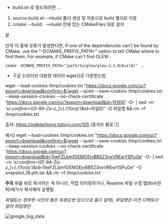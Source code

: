 - build.sh 로 빌드하려면 ...
1) source build.sh
   -->build 폴더 생성 및 자동으로 build 폴더로 이동
2) cmake --build .
   -->build 안에 있는 CMakeFiles 대로 설치

끝

만약 이 중에 오류가 발생한다면, 
If one of the dependencies can't be found by CMake, use the "-DCMAKE_PREFIX_PATH=" option to tell CMake where to find them. For example, if CMake can't find GLEW :
```
cmake -DCMAKE_PREFIX_PATH="/path/to/glew/glew-2.1.0/build/" ..
```



- 구글 드라이브 대용량 데이터 wget으로 다운받는법

wget --load-cookies /tmp/cookies.txt "https://docs.google.com/uc?export=download&confirm=$(wget --quiet --save-cookies /tmp/cookies.txt --keep-session-cookies --no-check-certificate 'https://docs.google.com/uc?export=download&id=파일ID' -O- | sed -rn 's/.*confirm=([0-9A-Za-z_]+).*/\1\n/p')&id=파일ID" -O 파일명 && rm -rf /tmp/cookies.txt

출처: https://redstarhong.tistory.com/105 [홍석쓰 블로그]

예시) wget --load-cookies /tmp/cookies.txt "https://docs.google.com/uc?export=download&confirm=$(wget --quiet --save-cookies /tmp/cookies.txt --keep-session-cookies --no-check-certificate 'https://docs.google.com/uc?export=download&id=1heFZLbm1GEMOEjvBB5Z3nvVREwYSPuGe' -O- | sed -rn 's/.*confirm=([0-9A-Za-z_]+).*/\1\n/p')&id=1heFZLbm1GEMOEjvBB5Z3nvVREwYSPuGe" -O snapshot_18.pth.tar && rm -rf /tmp/cookies.txt



**주의** 위를 바로 복사하는 게 아니라, 직접 타이핑하거나, Readme 파일 수정 탭(fork한 뒤)에가서 복사해야 실행됨.

*파일ID는 첨부한 사진의 붉은 부분(2번 있으므로 둘다 입력), 파일명은 이전 디렉토리 없이 파일명만*


![google_big_data](https://user-images.githubusercontent.com/54311546/104596424-4e718b00-56b7-11eb-8a4d-e3108647b320.png)




